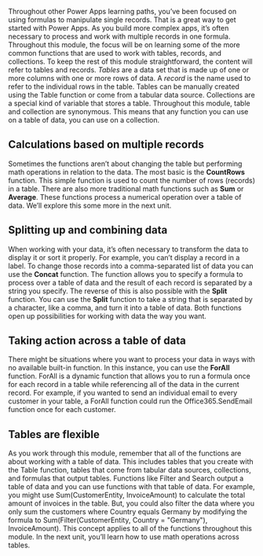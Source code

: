 Throughout other Power Apps learning paths, you’ve been focused on using formulas to manipulate single records. That is a great way to get started with Power Apps. As you build more complex apps, it’s often necessary to process and work with multiple records in one formula. Throughout this module, the focus will be on learning some of the more common functions that are used to work with tables, records, and collections.
To keep the rest of this module straightforward, the content will refer to tables and records. *Tables* are a data set that is made up of one or more columns with one or more rows of data. A *record* is the name used to refer to the individual rows in the table. Tables can be manually created using the Table function or come from a tabular data source. Collections are a special kind of variable that stores a table. Throughout this module, table and collection are synonymous. This means that any function you can use on a table of data, you can use on a collection.


## Calculations based on multiple records

Sometimes the functions aren’t about changing the table but performing
math operations in relation to the data. The most basic is the
**CountRows** function. This simple function is used to count the number
of rows (records) in a table. There are also more traditional math
functions such as **Sum** or **Average**. These functions process a
numerical operation over a table of data. We’ll explore this some more in the next unit.

## Splitting up and combining data

When working with your data, it’s often necessary to transform the data
to display it or sort it properly. For example, you can’t
display a record in a label. To change those records into a
comma-separated list of data you can use the **Concat** function. The
function allows you to specify a formula to process over a table of data
and the result of each record is separated by a string you specify. The
reverse of this is also possible with the **Split** function. You can
use the **Split** function to take a string that is separated by a
character, like a comma, and turn it into a table of data. Both
functions open up possibilities for working with data the way you
want.

## Taking action across a table of data

There might be situations where you want to process your data in ways with no available built-in function. In this instance, you can use  the **ForAll** function. ForAll is a dynamic function
that allows you to run a formula once for each record in a table while
referencing all of the data in the current record. For example, if you
wanted to send an individual email to every customer in your table, a
ForAll function could run the Office365.SendEmail function once for each
customer.

## Tables are flexible

As you work through this module, remember that all of the functions are about working with a table of data. This includes tables that you create with the Table function, tables that come from tabular data sources, collections, and formulas that output tables. Functions like Filter and Search output a table of data and you can use functions with that table of data. For example, you might use Sum(CustomerEntity, InvoiceAmount) to calculate the total amount of invoices in the table. But, you could also filter the data where you only sum the customers where Country equals Germany by modifying the formula to Sum(Filter(CustomerEntity, Country = "Germany"), InvoiceAmount). This concept applies to all of the functions throughout this module.
In the next unit, you’ll learn how to use math operations across tables.


